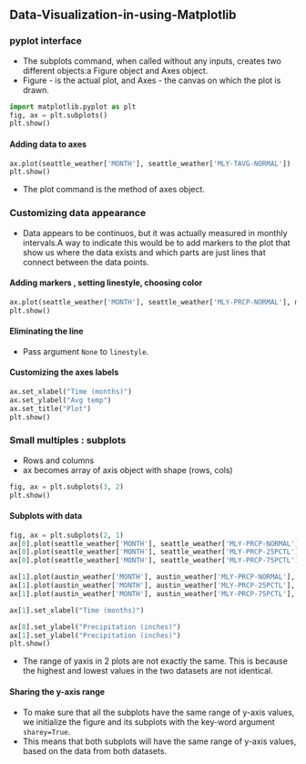 ## Data-Visualization-in-using-Matplotlib

### pyplot interface
- The subplots command, when called without any inputs, creates two different objects:a Figure object and Axes object.
- Figure - is the actual plot, and Axes - the canvas on which the plot is drawn.

```python
import matplotlib.pyplot as plt
fig, ax = plt.subplots()
plt.show()
```

#### Adding data to axes

```python
ax.plot(seattle_weather['MONTH'], seattle_weather['MLY-TAVG-NORMAL'])
plt.show()
```

- The plot command is the method of axes object.

### Customizing data appearance
- Data appears to be continuos, but it was actually measured in monthly intervals.A way to indicate this would be to add markers to the plot that show us where the data exists and which parts are just lines that connect between the data points.

#### Adding markers , setting linestyle, choosing color

```python
ax.plot(seattle_weather['MONTH'], seattle_weather['MLY-PRCP-NORMAL'], marker='o', linestyle="--", color="r")
plt.show()
```

#### Eliminating the line
- Pass argument `None` to `linestyle`.

#### Customizing the axes labels

```python
ax.set_xlabel("Time (months)")
ax.set_ylabel("Avg temp")
ax.set_title("Plot")
plt.show()
```

### Small multiples : subplots
- Rows and columns
- ax becomes array of axis object with shape (rows, cols)

```python
fig, ax = plt.subplots(3, 2)
plt.show()
```

#### Subplots with data

```python
fig, ax = plt.subplots(2, 1)
ax[0].plot(seattle_weather['MONTH'], seattle_weather['MLY-PRCP-NORMAL'], marker='o', linestyle="--", color="r")
ax[0].plot(seattle_weather['MONTH'], seattle_weather['MLY-PRCP-25PCTL'], marker='o', linestyle="--", color="r")
ax[0].plot(seattle_weather['MONTH'], seattle_weather['MLY-PRCP-75PCTL'], marker='o', linestyle="--", color="r")

ax[1].plot(austin_weather['MONTH'], austin_weather['MLY-PRCP-NORMAL'], marker='o', linestyle="--", color="r")
ax[1].plot(austin_weather['MONTH'], austin_weather['MLY-PRCP-25PCTL'], marker='o', linestyle="--", color="r")
ax[1].plot(austin_weather['MONTH'], austin_weather['MLY-PRCP-75PCTL'], marker='o', linestyle="--", color="r")

ax[1].set_xlabel("Time (months)")

ax[0].set_ylabel("Precipitation (inches)")
ax[1].set_ylabel("Precipitation (inches)")
plt.show()
```
- The range of yaxis in 2 plots are not exactly the same. This is because the highest and lowest values in the two datasets are not identical.

#### Sharing the y-axis range
- To make sure that all the subplots have the same range of y-axis values, we initialize the figure and its subplots with the key-word argument `sharey=True`.
- This means that both subplots will have the same range of y-axis values, based on the data from both datasets.














